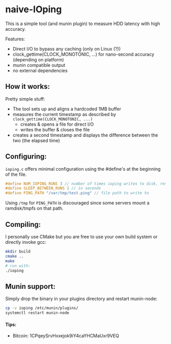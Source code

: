 # naive-IOping #

This is a simple tool (and munin plugin) to measure HDD latency with high accuracy.

Features:

  - Direct I/O to bypass any caching (only on Linux (?))
  - clock_gettime(CLOCK_MONOTONIC, ...) for nano-second accuracy (depending on platform)
  - munin compatible output
  - no external dependencies

## How it works: ##

Pretty simple stuff:

- The tool sets up and aligns a hardcoded 1MB buffer
- measures the current timestamp as described by `clock_gettime(CLOCK_MONOTONIC, ...)`
  - creates & opens a file for direct I/O
  - writes the buffer & closes the file
- creates a second timestamp and displays the difference between the two (the elapsed time)

## Configuring: ##

`ioping.c` offers minimal configuration using the #define's at the beginning of the file.

```c
#define NUM_IOPING_RUNS 3 // number of times ioping writes to disk, results will be averaged
#define SLEEP_BETWEEN_RUNS 1 // in seconds
#define PING_PATH "/var/tmp/test.ping" // file path to write to
```

Using `/tmp` for `PING_PATH` is discouraged since some servers mount a ramdisk/tmpfs on that path.

## Compiling: ##

I personally use CMake but you are free to use your own build system or directly invoke gcc:

```bash
mkdir build
cmake ..
make
# run with:
./ioping
```

## Munin support: ##

Simply drop the binary in your plugins directory and restart munin-node:

```bash
cp -v ioping /etc/munin/plugins/
systemctl restart munin-node
```

#### Tips: ####

- Bitcoin: 1CPqeySrvHxxejok9iY4caYHCMaUxr9VEQ
